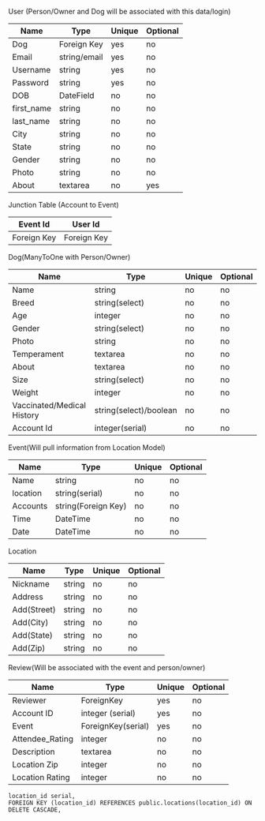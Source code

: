 User (Person/Owner and Dog will be associated with this data/login)

| Name | Type | Unique | Optional |
|------|------|--------|----------|
| Dog | Foreign Key | yes | no |
| Email | string/email | yes | no |
| Username | string | yes | no |
| Password | string | yes | no |
| DOB | DateField | no | no |
| first_name | string | no | no   |
| last_name | string | no | no   |
| City | string | no | no |
| State | string | no | no |
| Gender | string | no | no |
| Photo | string | no | no |
| About | textarea | no | yes |


Junction Table (Account to Event)

| Event Id | User Id|
|----------|--------|
| Foreign Key | Foreign Key |


Dog(ManyToOne with Person/Owner) 

| Name | Type | Unique | Optional |
|------|------|--------|----------|
| Name | string | no | no |
| Breed | string(select) | no | no |
| Age | integer | no | no |
| Gender | string(select) | no | no |
| Photo | string | no | no |
| Temperament | textarea | no | no |
| About | textarea | no | no |
| Size | string(select) | no | no |
| Weight | integer | no | no |
| Vaccinated/Medical History | string(select)/boolean | no | no |
| Account Id | integer(serial) | no | no |

Event(Will pull information from Location Model) 

| Name | Type | Unique | Optional |
|------|------|--------|----------|
| Name | string | no | no |
| location | string(serial) | no | no |
| Accounts | string(Foreign Key) | no | no | 
| Time | DateTime | no | no |
| Date | DateTime | no | no |

Location

| Name | Type | Unique | Optional |
|------|------|--------|----------|
| Nickname | string | no | no |
| Address | string | no | no |
| Add(Street) | string | no | no |
| Add(City) | string | no | no |
| Add(State) | string | no | no |
| Add(Zip) | string | no | no |

Review(Will be associated with the event and person/owner) 

| Name | Type | Unique | Optional |
|------|------|--------|----------|
| Reviewer | ForeignKey | yes | no |
| Account ID| integer (serial) | yes | no |
| Event | ForeignKey(serial) | yes | no |
| Attendee_Rating | integer | no | no |
| Description | textarea | no | no |
| Location Zip | integer | no | no |
| Location Rating | integer | no | no |

    location_id serial,
    FOREIGN KEY (location_id) REFERENCES public.locations(location_id) ON DELETE CASCADE,